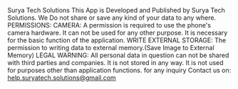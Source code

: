 Surya Tech Solutions
This App is Developed and Published by Surya Tech Solutions. We Do not share or save any kind of your data to any where.
PERMISSIONS: CAMERA: A permission is required to use the phone's camera hardware. It can not be used for any other purpose. It is necessary for the basic function of the application.
WRITE EXTERNAL STORAGE: The permission to writing data to external memory.(Save Image to External Memory)
LEGAL WARNING: All personal data in question can not be shared with third parties and companies. It is not stored in any way. It is not used for purposes other than application functions.
for any inquiry Contact us on:
help.suryatech.solutions@gmail.com
